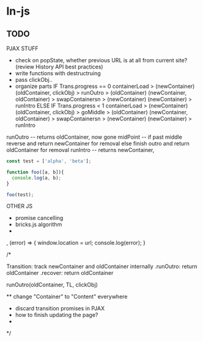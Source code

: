 # ln-js

## TODO

PJAX STUFF

- check on popState, whether previous URL is at all from current site?
    (review History API best practices)
- write functions with destructruing
- pass clickObj..
- organize parts
    IF Trans.progress == 0
        containerLoad > (newContainer)
        (oldContainer, clickObj) > runOutro > (oldContainer)
        (newContainer, oldContainer) > swapContainersn > (newContainer)
        (newContainer) > runIntro
    ELSE IF Trans.progress < 1
        containerLoad > (newContainer)
        (oldContainer, clickObj) > goMiddle > (oldContainer)
        (newContainer, oldContainer) > swapContainersn > (newContainer)
        (newContainer) > runIntro

runOutro -- returns oldContainer, now gone
midPoint -- if past middle
                reverse and return newContainer for removal
            else
                finish outro and return oldContainer for removal
runIntro -- returns newContainer,

```js
const test = ['alpha', 'beta'];

function foo([a, b]){
  console.log(a, b);
}

foo(test);
```

OTHER JS

- promise cancelling
- bricks.js algorithm
-

, (error) => { window.location = url; console.log(error); }

/*

Transition: track newContainer and oldContainer internally
    .runOutro: return oldContainer
    .recover: return oldContainer

runOutro(oldContainer, TL, clickObj)


** change "Container" to "Content" everywhere

- discard transition promises in PJAX
- how to finish updating the page?
-


 */

